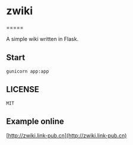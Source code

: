 # zwiki
=====

A simple wiki written in Flask.

## Start
	
    gunicorn app:app

## LICENSE

    MIT

## Example online

[http://zwiki.link-pub.cn](http://zwiki.link-pub.cn)

